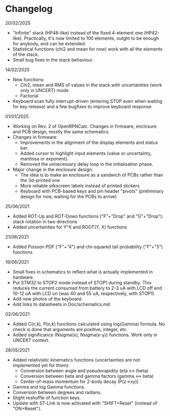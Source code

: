 # Changelog

20/02/2025
  * "Infinite" stack (HP48-like) instead of the fixed 4-element one (HP42-like). Practically, it's now limited to 100 elements,
    outght to be enough for anybody, and can be extended. 
  * Statistical functions (chi2 and mean for now) work with all the elements of the stack. 
  * Small bug fixes in the stack behaviour. 

14/02/2025 
  * New functions: 
    - Chi2, mean and RMS of values in the stack with uncertainties (work only in UNCERT) mode
    - Factorial
  * Keyboard scan fully interrupt-driven (entering STOP even when waiting for key release) and a few bugfixes 
    to improve keyboard response

01/01/2025
  * Working on Rev. 2 of OpenRPNCalc. Changes in firmware, enclosure and PCB design, mostly the same schematics. 
  * Changes in firmware:
    - Improvements in the alignment of the display elements and status bar.
    - Added cursor to highlight input elements (value or uncertainty, mantissa or exponent).
    - Removed the unnecessary delay loop in the initialisation phase.
  * Major change in the enclosure design:
    - The idea is to make an enclosure as a sandwich of PCBs rather than the 3d-printed one
    - More reliable silkscreen labels instead of printed stickers
    - Keyboard with PCB-based keys and pin header "pivots" (preliminary design for now, waiting for the PCBs to arrive)

25/06/2021
  * Added ROT-Up and ROT-Down functions ("F"+"Drop" and "G"+"Drop"): stack rotation in two directions
  * Added uncertainties for Y^X and ROOT(Y, X) functions

21/06/2021 
  * Added Poisson PDF ("F"+"4") and chi-squared tail probability ("F"+"5") functions

19/06/2021
  * Small fixes in schematics to reflect what is actually implemented in hardware. 
  * Put STM32 to STOP2 mode instead of STOP1 during standby. This reduces the current 
    consumed from battery to 2-3 uA with LCD off and 10-12 uA with LCD on
    (was 40 and 55 uA, respectively, with STOP1). 
  * Add new photos of the keyboard. 
  * Add links to datasheets in Doc/schematics.md

02/06/2021
  * Added C(n,k), P(n,k) functions calculated using log(Gamma) formula. 
    No check is done that arguments are positive, integer, etc.
  * Added significance (Nsigma(x), Nsigma(x-y)) functions. Work only in 
    UNCERT context. 

28/05/2021
  * Added relativistic kinematics functions (uncertainties are not implemented yet for them): 
    * Conversion between angle and pseudorapidity (eta <-> theta)
    * Conversion between beta and gamma factors (gamma <-> beta)
    * Center-of-mass momentum for 2-body decay (P(z->xy))
  * Gamma and log Gamma functions. 
  * Conversion between degrees and radians. 
  * Slight reshuffle of function keys. 
  * Update with ST-Link is now activated with "SHIFT+Reset" (instead of "ON+Reset"). 

